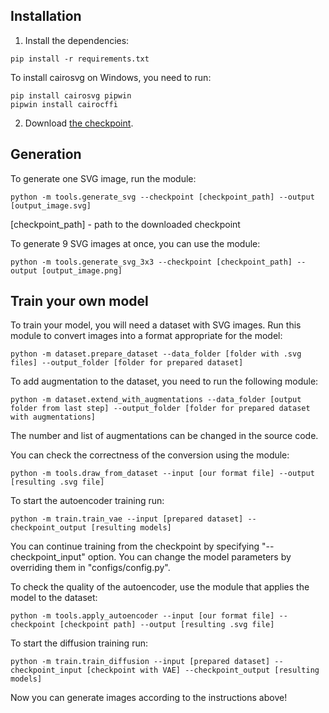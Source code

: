## Installation

1) Install the dependencies:

```
pip install -r requirements.txt
```

To install cairosvg on Windows, you need to run:

```
pip install cairosvg pipwin
pipwin install cairocffi
```

2) Download [the checkpoint](https://drive.google.com/file/d/1Er9KdBcsSpmi8xDS1hYAOZYurMtjZiHo/view?usp=sharing).

## Generation

To generate one SVG image, run the module:

```
python -m tools.generate_svg --checkpoint [checkpoint_path] --output [output_image.svg]
```

[checkpoint_path] - path to the downloaded checkpoint

To generate 9 SVG images at once, you can use the module:

```
python -m tools.generate_svg_3x3 --checkpoint [checkpoint_path] --output [output_image.png]
```

## Train your own model

To train your model, you will need a dataset with SVG images. Run this module to convert images into a format
appropriate for the model:

```
python -m dataset.prepare_dataset --data_folder [folder with .svg files] --output_folder [folder for prepared dataset]
```

To add augmentation to the dataset, you need to run the following module:

```
python -m dataset.extend_with_augmentations --data_folder [output folder from last step] --output_folder [folder for prepared dataset with augmentations]
```

The number and list of augmentations can be changed in the source code.

You can check the correctness of the conversion using the module:

```
python -m tools.draw_from_dataset --input [our format file] --output [resulting .svg file]
```

To start the autoencoder training run:

```
python -m train.train_vae --input [prepared dataset] --checkpoint_output [resulting models]
```

You can continue training from the checkpoint by specifying "--checkpoint_input" option.
You can change the model parameters by overriding them in "configs/config.py".

To check the quality of the autoencoder, use the module that applies the model to the dataset:

```
python -m tools.apply_autoencoder --input [our format file] --checkpoint [checkpoint path] --output [resulting .svg file]
```

To start the diffusion training run:

```
python -m train.train_diffusion --input [prepared dataset] --checkpoint_input [checkpoint with VAE] --checkpoint_output [resulting models]
```

Now you can generate images according to the instructions above!

